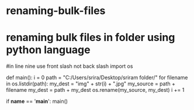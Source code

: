 # renaming-bulk-files
# renaming bulk files in folder using python language

#in line nine use front slash not back slash
import os

def main():
    i = 0
    path = "C:/Users/srira/Desktop/sriram folder/"
    for filename in os.listdir(path):
        my_dest = "img" + str(i) + ".jpg"
        my_source = path + filename
        my_dest = path + my_dest
        os.rename(my_source, my_dest)
        i += 1

if __name__ == '__main__':
    main()        
